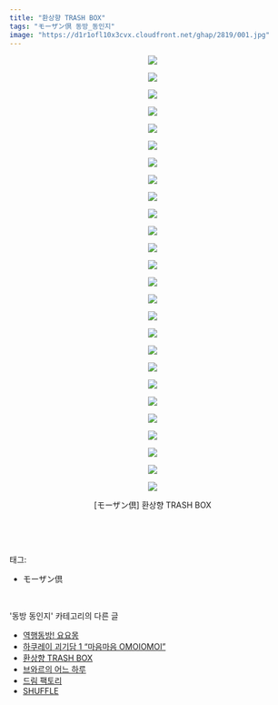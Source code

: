 ```yaml
---
title: "환상향 TRASH BOX"
tags: "モーザン倶 동방_동인지"
image: "https://d1r1ofl10x3cvx.cloudfront.net/ghap/2819/001.jpg"
---
```

<div class="article">
<p style="text-align: center; clear: none; float: none;"><img src="{{ site.imgserver7 }}/ghap/2819/001.jpg"/></p>
<p style="text-align: center; clear: none; float: none;"><img src="{{ site.imgserver7 }}/ghap/2819/002.jpg"/></p>
<p style="text-align: center; clear: none; float: none;"><img src="{{ site.imgserver7 }}/ghap/2819/003.jpg"/></p>
<p style="text-align: center; clear: none; float: none;"><img src="{{ site.imgserver7 }}/ghap/2819/004.jpg"/></p>
<p style="text-align: center; clear: none; float: none;"><img src="{{ site.imgserver7 }}/ghap/2819/005.jpg"/></p>
<p style="text-align: center; clear: none; float: none;"><img src="{{ site.imgserver7 }}/ghap/2819/006.jpg"/></p>
<p style="text-align: center; clear: none; float: none;"><img src="{{ site.imgserver7 }}/ghap/2819/007.jpg"/></p>
<p style="text-align: center; clear: none; float: none;"><img src="{{ site.imgserver7 }}/ghap/2819/008.jpg"/></p>
<p style="text-align: center; clear: none; float: none;"><img src="{{ site.imgserver7 }}/ghap/2819/009.jpg"/></p>
<p style="text-align: center; clear: none; float: none;"><img src="{{ site.imgserver7 }}/ghap/2819/010.jpg"/></p>
<p style="text-align: center; clear: none; float: none;"><img src="{{ site.imgserver7 }}/ghap/2819/011.jpg"/></p>
<p style="text-align: center; clear: none; float: none;"><img src="{{ site.imgserver7 }}/ghap/2819/012.jpg"/></p>
<p style="text-align: center; clear: none; float: none;"><img src="{{ site.imgserver7 }}/ghap/2819/013.jpg"/></p>
<p style="text-align: center; clear: none; float: none;"><img src="{{ site.imgserver7 }}/ghap/2819/014.jpg"/></p>
<p style="text-align: center; clear: none; float: none;"><img src="{{ site.imgserver7 }}/ghap/2819/015.jpg"/></p>
<p style="text-align: center; clear: none; float: none;"><img src="{{ site.imgserver7 }}/ghap/2819/016.jpg"/></p>
<p style="text-align: center; clear: none; float: none;"><img src="{{ site.imgserver7 }}/ghap/2819/017.jpg"/></p>
<p style="text-align: center; clear: none; float: none;"><img src="{{ site.imgserver7 }}/ghap/2819/018.jpg"/></p>
<p style="text-align: center; clear: none; float: none;"><img src="{{ site.imgserver7 }}/ghap/2819/019.jpg"/></p>
<p style="text-align: center; clear: none; float: none;"><img src="{{ site.imgserver7 }}/ghap/2819/020.jpg"/></p>
<p style="text-align: center; clear: none; float: none;"><img src="{{ site.imgserver7 }}/ghap/2819/021.jpg"/></p>
<p style="text-align: center; clear: none; float: none;"><img src="{{ site.imgserver7 }}/ghap/2819/022.jpg"/></p>
<p style="text-align: center; clear: none; float: none;"><img src="{{ site.imgserver7 }}/ghap/2819/023.jpg"/></p>
<p style="text-align: center; clear: none; float: none;"><img src="{{ site.imgserver7 }}/ghap/2819/024.jpg"/></p>
<p style="text-align: center; clear: none; float: none;"><img src="{{ site.imgserver7 }}/ghap/2819/025.jpg"/></p>
<p style="text-align: center; clear: none; float: none;"><img src="{{ site.imgserver7 }}/ghap/2819/026.jpg"/></p>
<p style="text-align: center; clear: none; float: none;">[モーザン倶] 환상향 TRASH BOX</p>
<p><br/></p>
</div><br/>
<div class="tagTrail">
<p>태그: </p>
<ul>
<li>モーザン倶</li>
</ul>
</div><br/>
<div class="another">
<p>'동방 동인지' 카테고리의 다른 글</p>
<ul>
<li><a href="/ghap_2821">역행동방! 요요몽</a></li>
<li><a href="/ghap_2820">하쿠레이 괴기담 1 “마음마음 OMOIOMOI”</a></li>
<li><a href="/ghap_2819">환상향 TRASH BOX</a></li>
<li><a href="/ghap_2818">브와르의 어느 하루</a></li>
<li><a href="/ghap_2816">드림 팩토리</a></li>
<li><a href="/ghap_2815">SHUFFLE</a></li>
</ul>
</div><br/>
<div class="cb_module cb_fluid">
<div class="cb_wrt cb_profile">
</div><!-- commentList close -->
</div><br/>
